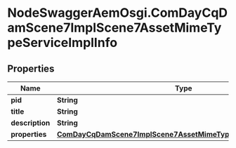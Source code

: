 # NodeSwaggerAemOsgi.ComDayCqDamScene7ImplScene7AssetMimeTypeServiceImplInfo

## Properties
Name | Type | Description | Notes
------------ | ------------- | ------------- | -------------
**pid** | **String** |  | [optional] 
**title** | **String** |  | [optional] 
**description** | **String** |  | [optional] 
**properties** | [**ComDayCqDamScene7ImplScene7AssetMimeTypeServiceImplProperties**](ComDayCqDamScene7ImplScene7AssetMimeTypeServiceImplProperties.md) |  | [optional] 


